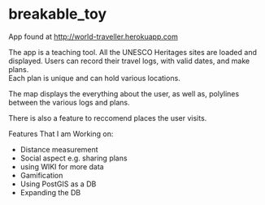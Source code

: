 breakable_toy
=============
App found at http://world-traveller.herokuapp.com

The app is a teaching tool.  All the UNESCO Heritages sites are loaded and displayed.
Users can record their travel logs, with valid dates, and make plans.  
Each plan is unique and can hold various locations.  

The map displays the everything about the user, as well as, polylines between the various
logs and plans.  

There is also a feature to reccomend places the user visits.

Features That I am Working on:
+ Distance measurement
+ Social aspect e.g. sharing plans
+ using WIKI for more data
+ Gamification
+ Using PostGIS as a DB
+ Expanding the DB
